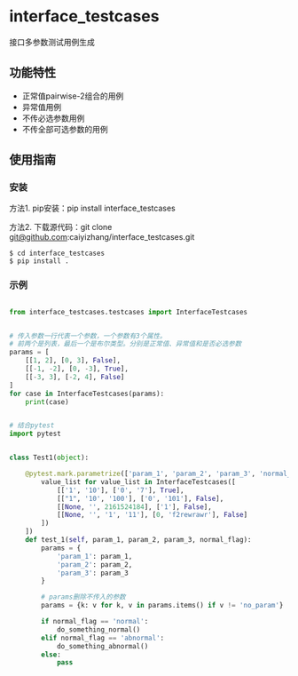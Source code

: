 # interface_testcases

接口多参数测试用例生成

## 功能特性

* 正常值pairwise-2组合的用例
* 异常值用例
* 不传必选参数用例
* 不传全部可选参数的用例

## 使用指南

### 安装

方法1. pip安装：pip install interface_testcases

方法2. 下载源代码：git clone git@github.com:caiyizhang/interface_testcases.git

    $ cd interface_testcases
    $ pip install .

### 示例
```python

from interface_testcases.testcases import InterfaceTestcases


# 传入参数一行代表一个参数，一个参数有3个属性。
# 前两个是列表，最后一个是布尔类型。分别是正常值、异常值和是否必选参数
params = [
    [[1, 2], [0, 3], False],
    [[-1, -2], [0, -3], True],
    [[-3, 3], [-2, 4], False]
]
for case in InterfaceTestcases(params):
    print(case)


# 结合pytest
import pytest


class Test1(object):

    @pytest.mark.parametrize(['param_1', 'param_2', 'param_3', 'normal_flag'], [
        value_list for value_list in InterfaceTestcases([
            [['1', '10'], ['0', '7'], True],
            [["1", '10', '100'], ['0', '101'], False],
            [[None, '', 2161524184], ['1'], False],
            [[None, '', '1', '11'], [0, 'f2rewrawr'], False]
        ])
    ])
    def test_1(self, param_1, param_2, param_3, normal_flag):
        params = {
            'param_1': param_1,
            'param_2': param_2,
            'param_3': param_3
        }

        # params删除不传入的参数
        params = {k: v for k, v in params.items() if v != 'no_param'}

        if normal_flag == 'normal':
            do_something_normal()
        elif normal_flag == 'abnormal':
            do_something_abnormal()
        else:
            pass
```
